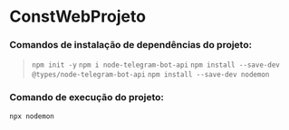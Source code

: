 # ConstWebProjeto

### Comandos de instalação de dependências do projeto:

>```npm init -y```
>```npm i node-telegram-bot-api```
>```npm install --save-dev @types/node-telegram-bot-api```
>```npm install --save-dev nodemon```

### Comando de execução do projeto:

```npx nodemon```
